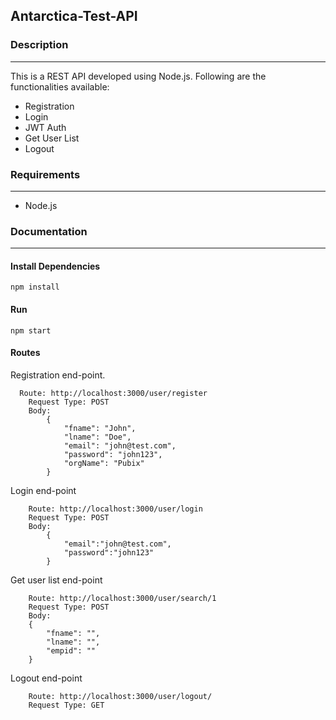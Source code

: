 ## Antarctica-Test-API


### Description
----
This is a REST API developed using Node.js. Following are the functionalities available:

* Registration
* Login
* JWT Auth
* Get User List
* Logout 


### Requirements
----
* Node.js

### Documentation
----

#### Install Dependencies
```
npm install
```

#### Run
```
npm start
```

#### Routes

Registration end-point.
```
  Route: http://localhost:3000/user/register
    Request Type: POST
    Body:
        {
            "fname": "John",
            "lname": "Doe",
            "email": "john@test.com",
            "password": "john123",
            "orgName": "Pubix"
        }
```

Login end-point
```
    Route: http://localhost:3000/user/login
    Request Type: POST
    Body:
        {
            "email":"john@test.com",
            "password":"john123"
        }
```

Get user list end-point
```
    Route: http://localhost:3000/user/search/1
    Request Type: POST
    Body:
    {
        "fname": "",
        "lname": "",
        "empid": ""
    }
```

Logout end-point
```
    Route: http://localhost:3000/user/logout/
    Request Type: GET
```
